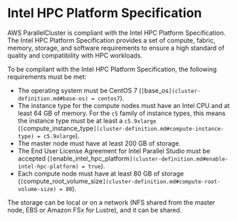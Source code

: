 # Intel HPC Platform Specification<a name="intel-hpc-platform-specification"></a>

AWS ParallelCluster is compliant with the Intel HPC Platform Specification\. The Intel HPC Platform Specification provides a set of compute, fabric, memory, storage, and software requirements to ensure a high standard of quality and compatibility with HPC workloads\.

To be compliant with the Intel HPC Platform Specification, the following requirements must be met:
+ The operating system must be CentOS 7 \(`[`base_os`](cluster-definition.md#base-os) = centos7`\)\.
+ The instance type for the compute nodes must have an Intel CPU and at least 64 GB of memory\. For the `c5` family of instance types, this means the instance type must be at least a `c5.9xlarge` \(`[`compute_instance_type`](cluster-definition.md#compute-instance-type) = c5.9xlarge`\)\.
+ The master node must have at least 200 GB of storage\.
+ The End User License Agreement for Intel Parallel Studio must be accepted \(`[`enable_intel_hpc_platform`](cluster-definition.md#enable-intel-hpc-platform) = true`\)\.
+ Each compute node must have at least 80 GB of storage \(`[`compute_root_volume_size`](cluster-definition.md#compute-root-volume-size) = 80`\)\.

The storage can be local or on a network \(NFS shared from the master node, EBS or Amazon FSx for Lustre\), and it can be shared\.
